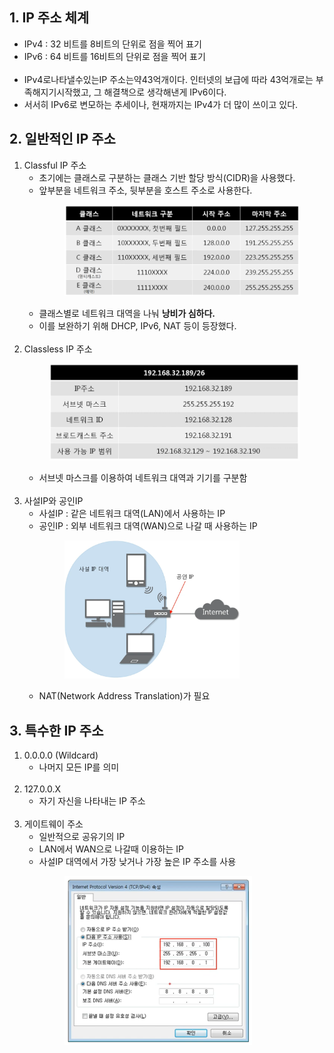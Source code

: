 ## 1. IP 주소 체계
- IPv4 : 32 비트를 8비트의 단위로 점을 찍어 표기
- IPv6 : 64 비트를 16비트의 단위로 점을 찍어 표기<br><br>
- IPv4로나타낼수있는IP 주소는약43억개이다. 인터넷의 보급에 따라 43억개로는 부족해지기시작했고, 그 해결책으로 생각해낸게 IPv6이다.
- 서서히 IPv6로 변모하는 추세이나, 현재까지는 IPv4가 더 많이 쓰이고 있다.

## 2. 일반적인 IP 주소
1. Classful IP 주소
    - 초기에는 클래스로 구분하는 클래스 기반 할당 방식(CIDR)을 사용했다.
    - 앞부분을 네트워크 주소, 뒷부분을 호스트 주소로 사용한다.<br>
        <figure>
        <img src="../../imgsrc/ClassfulIPAddress.PNG" width="500">
        </figure>
    - 클래스별로 네트워크 대역을 나눠 **낭비가 심하다.**
    - 이를 보완하기 위해 DHCP, IPv6, NAT 등이 등장했다.<br><br>
2. Classless IP 주소<br>
        <figure>
        <img src="../../imgsrc/ClasslessIPAddress.PNG" width="500">
        </figure>
    - 서브넷 마스크를 이용하여 네트워크 대역과 기기를 구분함<br><br>
3. 사설IP와 공인IP
    - 사설IP : 같은 네트워크 대역(LAN)에서 사용하는 IP
    - 공인IP : 외부 네트워크 대역(WAN)으로 나갈 때 사용하는 IP<br>
        <figure>
        <img src="../../imgsrc/PrivateIP_PublicIP.PNG" width="280">
        </figure>
    - NAT(Network Address Translation)가 필요

## 3. 특수한 IP 주소
1. 0.0.0.0 (Wildcard)
    - 나머지 모든 IP를 의미<br><br>
2. 127.0.0.X
    - 자기 자신을 나타내는 IP 주소<br><br>
3. 게이트웨이 주소
    - 일반적으로 공유기의 IP
    - LAN에서 WAN으로 나갈때 이용하는 IP
    - 사설IP 대역에서 가장 낮거나 가장 높은 IP 주소를 사용<br>
        <figure>
        <img src="../../imgsrc/Gateway.PNG" width="300">
        </figure>
